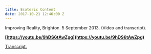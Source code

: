 ```yaml
---
title: Esoteric Content
date: 2017-10-21 12:46:00 Z
---
```


Improving Reality, Brighton. 5 September 2013. (Video and transcript).

**[https://youtu.be/9hDS6tAwZpg](https://youtu.be/9hDS6tAwZpg)**

[Transcript.](http://opentranscripts.org/transcript/esoteric-content/)